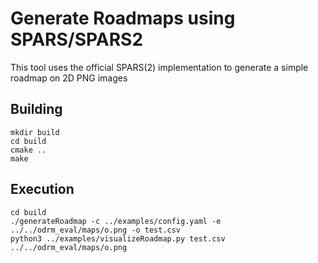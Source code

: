 # Generate Roadmaps using SPARS/SPARS2

This tool uses the official SPARS(2) implementation to generate a simple roadmap on 2D PNG images

## Building

```
mkdir build
cd build
cmake ..
make
```

## Execution

```
cd build
./generateRoadmap -c ../examples/config.yaml -e ../../odrm_eval/maps/o.png -o test.csv
python3 ../examples/visualizeRoadmap.py test.csv ../../odrm_eval/maps/o.png
```

